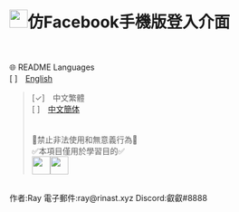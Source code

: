 # <img src="https://www.facebook.com/images/fb_icon_325x325.png" width=32>**仿Facebook手機版登入介面**
<br><br>
🌐 README Languages
<br>
[ ]　[English](../README.md)<br>
>[✓]　中文繁體<br>
[ ]　[中文簡体](ch.md)
<br><br><br>
🚫禁止非法使用和無意義行為🚫<br>
✅本項目僅用於學習目的✅<br>
<img src="https://upload.wikimedia.org/wikipedia/commons/thumb/b/b0/Copyright.svg/180px-Copyright.svg.png" width=32><img src="https://cdn.discordapp.com/avatars/743991161189826592/2df3c32c0f5d5e0932bd0f0dd9b8f4ae.png" width=32>
<br>
作者:Ray  電子郵件:ray@rinast.xyz  Discord:叡叡#8888
